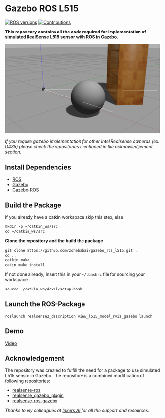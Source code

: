 # Gazebo ROS L515

[![ROS versions](https://img.shields.io/badge/ROS%20versions-Melodic-brightgreen)](https://wiki.ros.org)
[![Contributions](https://img.shields.io/badge/contributions-welcome-orange.svg)](contributing.md)

**This repository contains all the code required for implementation of simulated RealSense L515 sensor with ROS in [Gazebo](https://gazebosim.org).**

![Gazebo L515](gazebo_l515.png)

*If you require gazebo implementation for other Intel Realsense cameras (ex: D435) please check the repositories mentioned in the acknowledgement section.*

## Install Dependencies
- [ROS](https://wiki.ros.org/ROS/Installation) 
- [Gazebo](https://gazebosim.org/tutorials?tut=install_ubuntu&cat=install)
- [Gazebo-ROS](https://gazebosim.org/tutorials?tut=ros_installing&cat=connect_ros)

## Build the Package
If you already have a catkin workspace skip this step, else
```shell
mkdir -p ~/catkin_ws/src
cd ~/catkin_ws/src
```
**Clone the repository and the build the package**
```shell
git clone https://github.com/zohebabai/gazebo_ros_l515.git .
cd ..
catkin_make
cakin_make install
```

If not done already, Insert this in your `~/.bashrc` file for sourcing your workspace:
```shell
source ~/catkin_ws/devel/setup.bash
```

## Launch the ROS-Package
```shell
roslaunch realsense2_description view_l515_model_rviz_gazebo.launch
```

## Demo 
[Video](https://youtu.be/KoQNH7YahN8)

## Acknowledgement
The repository was created to fulfill the need for a package to use simulated L515 sensor in Gazebo. 
The repository is a combined modification of following repositories:
- [realsense-ros](https://github.com/IntelRealSense/realsense-ros)
- [realsense_gazebo_plugin](https://github.com/pal-robotics/realsense_gazebo_plugin)
- [realsense-ros-gazebo](https://raw.githubusercontent.com/rickstaa/realsense-ros-gazebo/)

*Thanks to my colleagues at [Inkers AI](https://inkers.ai) for all the support and resources.*
